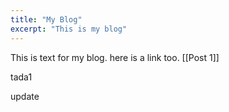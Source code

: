 ```yaml
---
title: "My Blog"
excerpt: "This is my blog"
---
```


This is text for my blog. here is a link too. [[Post 1]]

tada1

update